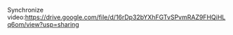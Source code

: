 Synchronize video:<https://drive.google.com/file/d/16rDp32bYXhFGTvSPvmRAZ9FHQiHLq6om/view?usp=sharing>
